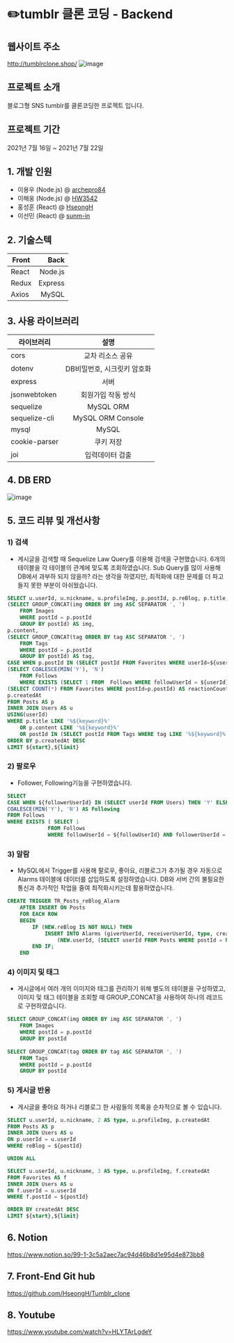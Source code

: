 # ✏️tumblr 클론 코딩 - Backend
## 웹사이트 주소

http://tumblrclone.shop/
![image](https://trusted-sail-28c.notion.site/image/https%3A%2F%2Fs3-us-west-2.amazonaws.com%2Fsecure.notion-static.com%2Feb2937f3-d9bb-490d-8c76-f740b44d5141%2FKakaoTalk_20210722_232443002.png?table=block&id=10118037-69e4-43f3-bdde-da4800c7ab47&spaceId=a20e331e-ba66-495e-822f-cf3030cc4848&width=5760&userId=&cache=v2)


## 프로젝트 소개
블로그형 SNS tumblr를 클론코딩한 프로젝트 입니다.

## 프로젝트 기간
2021년 7월 16일 ~ 2021년 7월 22일

## 1. 개발 인원
- 이용우 (Node.js) @ [archepro84](https://github.com/archepro84)
- 이해웅 (Node.js) @ [HW3542](https://github.com/HW3542)
- 홍성훈 (React) @ [HseongH](https://github.com/HseongH)
- 이선민 (React) @ [sunm-in](https://github.com/sunm-in)


## 2. 기술스텍

Front | Back
---|---:
React | Node.js
Redux | Express
Axios | MySQL


## 3. 사용 라이브러리

라이브러리 | 설명
---|:---:
cors | 교차 리소스 공유
dotenv | DB비밀번호, 시크릿키 암호화
express | 서버
jsonwebtoken | 회원가입 작동 방식
sequelize | MySQL ORM
sequelize-cli | MySQL ORM Console
mysql | MySQL
cookie-parser | 쿠키 저장
joi | 입력데이터 검출

## 4. DB ERD
![image](https://blog.kakaocdn.net/dn/csyYol/btq99nLz5sx/Myv5qyQoMMmqDA1IKj3Km0/img.png)


## 5. 코드 리뷰 및 개선사항

### 1) 검색
- 게시글을 검색할 때 Sequelize Law Query를 이용해 검색을 구현했습니다. 6개의 테이블을 각 테이블의 관계에 맞도록 조회하였습니다. Sub Query를 많이 사용해 DB에서 과부하 되지 않을까? 라는 생각을 하였지만, 최적화에 대한 문제를 더 파고들지 못한 부분이 아쉬웠습니다.

```SQL
SELECT u.userId, u.nickname, u.profileImg, p.postId, p.reBlog, p.title,
(SELECT GROUP_CONCAT(img ORDER BY img ASC SEPARATOR ', ')
    FROM Images
    WHERE postId = p.postId
    GROUP BY postId) AS img,
p.content,
(SELECT GROUP_CONCAT(tag ORDER BY tag ASC SEPARATOR ', ')
    FROM Tags
    WHERE postId = p.postId
    GROUP BY postId) AS tag,
CASE WHEN p.postId IN (SELECT postId FROM Favorites WHERE userId=${userId}) THEN "Y" ELSE "N" END AS favorite,
(SELECT COALESCE(MIN('Y'), 'N')
    FROM Follows
    WHERE EXISTS (SELECT 1 FROM  Follows WHERE followUserId = ${userId} AND followerUserId=p.userId)) AS follow,
(SELECT COUNT(*) FROM Favorites WHERE postId=p.postId) AS reactionCount,
p.createdAt
FROM Posts AS p
INNER JOIN Users AS u
USING(userId)
WHERE p.title LIKE '%${keyword}%' 
    OR p.content LIKE '%${keyword}%'
    OR postId IN (SELECT postId FROM Tags WHERE tag LIKE '%${keyword}%') 
ORDER BY p.createdAt DESC
LIMIT ${start},${limit} 
```

### 2) 팔로우
- Follower, Following기능을 구현하였습니다.
``` SQL
SELECT
CASE WHEN ${followerUserId} IN (SELECT userId FROM Users) THEN 'Y' ELSE 'N' END AS isExist,
COALESCE(MIN('Y'), 'N') AS Following
FROM Follows
WHERE EXISTS ( SELECT 1 
             FROM Follows 
             WHERE followUserId = ${followUserId} AND followerUserId = ${followerUserId});
```


### 3) 알람

- MySQL에서 Trigger를 사용해 팔로우, 좋아요, 리블로그가 추가될 경우 자동으로 Alarms 테이블에 데이터를 삽입하도록 설정하였습니다. DB와 서버 간의 불필요한 통신과 추가적인 작업을 줄여 최적화시키는데 활용하였습니다.

```SQL
CREATE TRIGGER TR_Posts_reBlog_Alarm
    AFTER INSERT ON Posts
    FOR EACH ROW
    BEGIN
        IF (NEW.reBlog IS NOT NULL) THEN 
            INSERT INTO Alarms (giverUserId, receiverUserId, type, createdAt, updatedAt) values
                (NEW.userId, (SELECT userId FROM Posts WHERE postId = NEW.reBlog), 2, NOW(), NOW() );
        END IF;
    END
```

### 4) 이미지 및 태그
- 게시글에서 여러 개의 이미지와 태그를 관리하기 위해 별도의 테이블을 구성하였고, 이미지 및 태그 테이블을 조회할 때 GROUP_CONCAT을 사용하여 하나의 레코드로 구현하였습니다.

```SQL
SELECT GROUP_CONCAT(img ORDER BY img ASC SEPARATOR ', ')
    FROM Images
    WHERE postId = p.postId
    GROUP BY postId
    
SELECT GROUP_CONCAT(tag ORDER BY tag ASC SEPARATOR ', ')
    FROM Tags
    WHERE postId = p.postId
    GROUP BY postId
```

### 5) 게시글 반응
- 게시글을 좋아요 하거나 리블로그 한 사람들의 목록을 순차적으로 볼 수 있습니다.

```SQL
SELECT u.userId, u.nickname, 2 AS type, u.profileImg, p.createdAt
FROM Posts AS p
INNER JOIN Users AS u
ON p.userId = u.userId 
WHERE reBlog = ${postId}

UNION ALL

SELECT u.userId, u.nickname, 3 AS type, u.profileImg, f.createdAt
FROM Favorites AS f
INNER JOIN Users AS u
ON f.userId = u.userId
WHERE f.postId = ${postId}

ORDER BY createdAt DESC
LIMIT ${start},${limit} 
```

## 6. Notion
https://www.notion.so/99-1-3c5a2aec7ac94d46b8d1e95d4e873bb8

## 7. Front-End Git hub
https://github.com/HseongH/Tumblr_clone

## 8. Youtube
https://www.youtube.com/watch?v=HLYTArLgdeY
